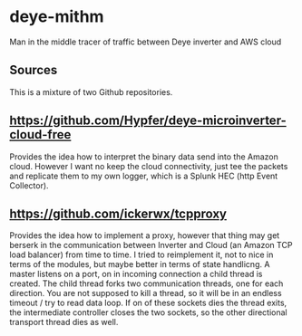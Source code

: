 # deye-mithm
Man in the middle tracer of traffic between Deye inverter and AWS cloud


## Sources

This is a mixture of two Github repositories.

## https://github.com/Hypfer/deye-microinverter-cloud-free

Provides the idea how to interpret the binary data send into the Amazon cloud.
However I want no keep the cloud connectivity, just tee the packets and replicate them
to my own logger, which is a Splunk HEC (http Event Collector).

## https://github.com/ickerwx/tcpproxy

Provides the idea how to implement a proxy, however that thing may get berserk in the communication
between Inverter and Cloud (an Amazon TCP load balancer) from time to time.
I tried to reimplement it, not to nice in terms of the modules, but maybe better in terms of state handlicng.
A master listens on a port, on in incoming connection a child thread is created.
The child thread forks two communication threads, one for each direction.
You are not supposed to kill a thread, so it will be in an endless timeout / try to read data loop.
If on of these sockets dies the thread exits, the intermediate controller closes the two sockets, so
the other directional transport thread dies as well.
